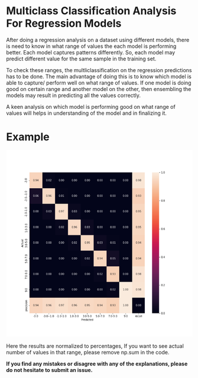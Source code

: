 # Multiclass Classification Analysis For Regression Models

After doing a regression analysis on a dataset using different models, there is need to know in what range of values the each model is performing better. Each model captures patterns differently. So, each model may predict different value for the same sample in the training set. 

To check these ranges, the multliclassification on the regression predictions has to be done. 
The main advantage of doing this is to know which model is able to capture/ perform well on what range of values. If one model is doing good on certain range and another model on the other, then ensembling the models may result in predicting all the values correctly.

A keen analysis on which model is performing good on what range of values will helps in understanding of the model and in finalizing it. 

# Example

![An example inference result](LogPgenTrain.png)


Here the results are normalized to percentages, If you want to see actual number of values in that range, please remove np.sum in the code.

**If you find any mistakes or disagree with any of the explanations, please do not hesitate to submit an issue.**
